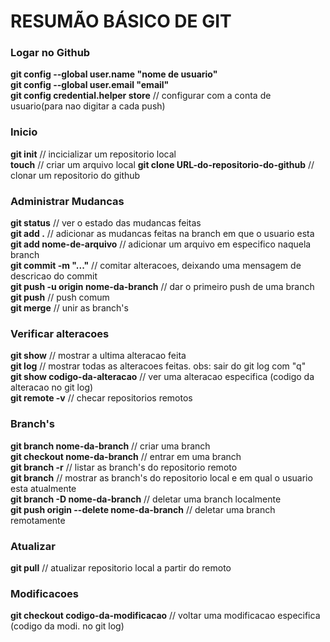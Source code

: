 # RESUMÃO BÁSICO DE GIT    

### Logar no Github

__git config --global user.name "nome de usuario"__  
__git config --global user.email "email"__  
__git config credential.helper store__  // configurar com a conta de usuario(para nao digitar a cada push)

### Inicio

__git init__  // incicializar um repositorio local  
__touch__     // criar um arquivo local
__git clone URL-do-repositorio-do-github__  // clonar um repositorio do github

### Administrar Mudancas

__git status__        // ver o estado das mudancas feitas  
__git add .__         // adicionar as mudancas feitas na branch em que o usuario esta  
__git add nome-de-arquivo__      // adicionar um arquivo em especifico naquela branch  
__git commit -m "..."__          // comitar alteracoes, deixando uma mensagem de descricao do commit  
__git push -u origin nome-da-branch__  // dar o primeiro push de uma branch  
__git push__                           // push comum  
__git merge__                          // unir as branch's

### Verificar alteracoes

__git show__   // mostrar a ultima alteracao feita  
__git log__    // mostrar todas as alteracoes feitas. obs: sair do git log com "q"  
__git show codigo-da-alteracao__   // ver uma alteracao especifica (codigo da alteracao no git log)  
__git remote -v__                  // checar repositorios remotos

### Branch's

__git branch nome-da-branch__    // criar uma branch  
__git checkout nome-da-branch__  // entrar em uma branch  
__git branch -r__                // listar as branch's do repositorio remoto  
__git branch__           // mostrar as branch's do repositorio local e em qual o usuario esta atualmente  
__git branch -D nome-da-branch__             // deletar uma branch localmente  
__git push origin --delete nome-da-branch__  // deletar uma branch remotamente

### Atualizar

__git pull__  // atualizar repositorio local a partir do remoto  

### Modificacoes

__git checkout codigo-da-modificacao__  // voltar uma modificacao especifica (codigo da modi. no git log)
